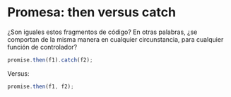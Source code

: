 # Promesa: then versus catch

¿Son iguales estos fragmentos de código? En otras palabras, ¿se comportan de la misma manera en cualquier circunstancia, para cualquier función de controlador?

```javascript
promise.then(f1).catch(f2);
```

Versus:

```javascript
promise.then(f1, f2);
```

